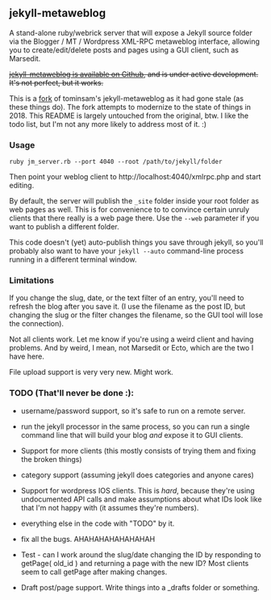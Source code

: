## jekyll-metaweblog

A stand-alone ruby/webrick server that will expose a Jekyll source folder via the Blogger / MT / Wordpress XML-RPC metaweblog interface, allowing you to create/edit/delete posts and pages using a GUI client, such as Marsedit.

~~[jekyll-metaweblog is available on Github](https://github.com/tominsam/jekyll-metaweblog), and is under active development. It's not perfect, but it works.~~

This is a [fork](https://github.com/bbum/jekyll-metaweblog) of tominsam's jekyll-metaweblog as it had gone stale (as these things do).   The fork attempts to modernize to the state of things in 2018.  This README is largely untouched from the original, btw.  I like the todo list, but I'm not any more likely to address most of it. :)

### Usage

    ruby jm_server.rb --port 4040 --root /path/to/jekyll/folder

Then point your weblog client to http://localhost:4040/xmlrpc.php and start editing.

By default, the server will publish the `_site` folder inside your root folder as web pages as well. This is for convenience to to convince certain unruly clients that there really is a web page there. Use the `--web` parameter if you want to publish a different folder.

This code doesn't (yet) auto-publish things you save through jekyll, so you'll probably also want to have your `jekyll --auto` command-line process running in a different terminal window.

### Limitations

If you change the slug, date, or the text filter of an entry, you'll need to refresh the blog after you save it. (I use the filename as the post ID, but changing the slug or the filter changes the filename, so the GUI tool will lose the connection).

Not all clients work. Let me know if you're using a weird client and having problems. And by weird, I mean, not Marsedit or Ecto, which are the two I have here.

File upload support is very very new. Might work.


### TODO (That'll never be done :):

* username/password support, so it's safe to run on a remote server.

* run the jekyll processor in the same process, so you can run a single command line that will build your blog _and_ expose it to GUI clients.

* Support for more clients (this mostly consists of trying them and fixing the broken things)

* category support (assuming jekyll does categories and anyone cares)

* Support for wordpress IOS clients. This is _hard_, because they're using undocumented API calls and make assumptions about what IDs look like that I'm not happy with (it assumes they're numbers).

* everything else in the code with "TODO" by it.

* fix all the bugs. AHAHAHAHAHAHAHAH

* Test - can I work around the slug/date changing the ID by responding to getPage( old_id ) and returning a page with the new ID? Most clients seem to call getPage after making changes.

* Draft post/page support. Write things into a _drafts folder or something.
